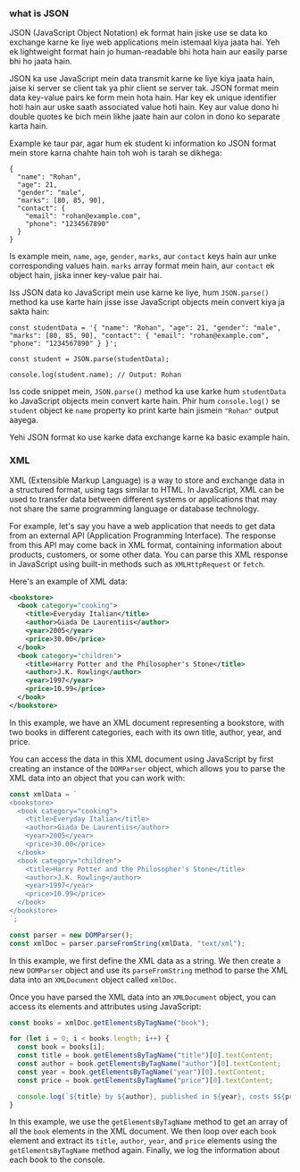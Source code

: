 ### what is JSON

JSON (JavaScript Object Notation) ek format hain jiske use se data ko exchange karne ke liye web applications mein istemaal kiya jaata hai. Yeh ek lightweight format hain jo human-readable bhi hota hain aur easily parse bhi ho jaata hain.

JSON ka use JavaScript mein data transmit karne ke liye kiya jaata hain, jaise ki server se client tak ya phir client se server tak. JSON format mein data key-value pairs ke form mein hota hain. Har key ek unique identifier hoti hain aur uske saath associated value hoti hain. Key aur value dono hi double quotes ke bich mein likhe jaate hain aur colon in dono ko separate karta hain.

Example ke taur par, agar hum ek student ki information ko JSON format mein store karna chahte hain toh woh is tarah se dikhega:

```
{
  "name": "Rohan",
  "age": 21,
  "gender": "male",
  "marks": [80, 85, 90],
  "contact": {
    "email": "rohan@example.com",
    "phone": "1234567890"
  }
}
```

Is example mein, `name`, `age`, `gender`, `marks`, aur `contact` keys hain aur unke corresponding values hain. `marks` array format mein hain, aur `contact` ek object hain, jiska inner key-value pair hai.

Iss JSON data ko JavaScript mein use karne ke liye, hum `JSON.parse()` method ka use karte hain jisse isse JavaScript objects mein convert kiya ja sakta hain:

```
const studentData = '{ "name": "Rohan", "age": 21, "gender": "male", "marks": [80, 85, 90], "contact": { "email": "rohan@example.com", "phone": "1234567890" } }';

const student = JSON.parse(studentData);

console.log(student.name); // Output: Rohan
```

Iss code snippet mein, `JSON.parse()` method ka use karke hum `studentData` ko JavaScript objects mein convert karte hain. Phir hum `console.log()` se `student` object ke `name` property ko print karte hain jismein `"Rohan"` output aayega.

Yehi JSON format ko use karke data exchange karne ka basic example hain.

### XML

XML (Extensible Markup Language) is a way to store and exchange data in a structured format, using tags similar to HTML. In JavaScript, XML can be used to transfer data between different systems or applications that may not share the same programming language or database technology.

For example, let's say you have a web application that needs to get data from an external API (Application Programming Interface). The response from this API may come back in XML format, containing information about products, customers, or some other data. You can parse this XML response in JavaScript using built-in methods such as `XMLHttpRequest` or `fetch`.

Here's an example of XML data:

```xml
<bookstore>
  <book category="cooking">
    <title>Everyday Italian</title>
    <author>Giada De Laurentiis</author>
    <year>2005</year>
    <price>30.00</price>
  </book>
  <book category="children">
    <title>Harry Potter and the Philosopher's Stone</title>
    <author>J.K. Rowling</author>
    <year>1997</year>
    <price>10.99</price>
  </book>
</bookstore>
```

In this example, we have an XML document representing a bookstore, with two books in different categories, each with its own title, author, year, and price.

You can access the data in this XML document using JavaScript by first creating an instance of the `DOMParser` object, which allows you to parse the XML data into an object that you can work with:

```javascript
const xmlData = `
<bookstore>
  <book category="cooking">
    <title>Everyday Italian</title>
    <author>Giada De Laurentiis</author>
    <year>2005</year>
    <price>30.00</price>
  </book>
  <book category="children">
    <title>Harry Potter and the Philosopher's Stone</title>
    <author>J.K. Rowling</author>
    <year>1997</year>
    <price>10.99</price>
  </book>
</bookstore>
`;

const parser = new DOMParser();
const xmlDoc = parser.parseFromString(xmlData, "text/xml");
```

In this example, we first define the XML data as a string. We then create a new `DOMParser` object and use its `parseFromString` method to parse the XML data into an `XMLDocument` object called `xmlDoc`.

Once you have parsed the XML data into an `XMLDocument` object, you can access its elements and attributes using JavaScript:

```javascript
const books = xmlDoc.getElementsByTagName("book");

for (let i = 0; i < books.length; i++) {
  const book = books[i];
  const title = book.getElementsByTagName("title")[0].textContent;
  const author = book.getElementsByTagName("author")[0].textContent;
  const year = book.getElementsByTagName("year")[0].textContent;
  const price = book.getElementsByTagName("price")[0].textContent;

  console.log(`${title} by ${author}, published in ${year}, costs $${price}`);
}
```

In this example, we use the `getElementsByTagName` method to get an array of all the `book` elements in the XML document. We then loop over each `book` element and extract its `title`, `author`, `year`, and `price` elements using the `getElementsByTagName` method again. Finally, we log the information about each book to the console.
